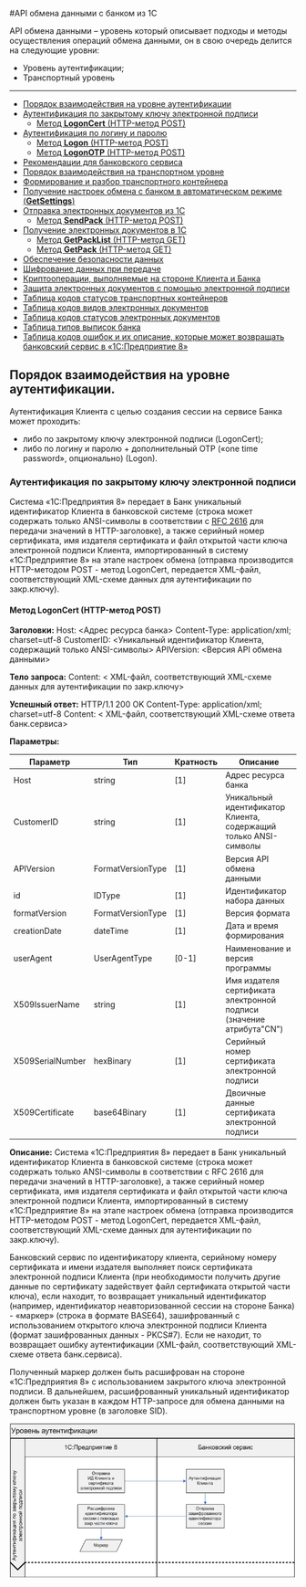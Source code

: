 #API обмена данными с банком из 1С

API обмена данными – уровень который описывает подходы и методы осуществления операций обмена данными, он в свою очередь делится на следующие уровни:
- Уровень аутентификации;
- Транспортный уровень

- - -

+ [Порядок взаимодействия на уровне аутентификации](#1)
 + [Аутентификация по закрытому ключу электронной подписи](#1.1)
   + [Метод **LogonCert** (HTTP-метод POST)](#1.1.1)
 + [Аутентификация по логину и паролю](#1.2)
   + [Метод **Logon** (HTTP-метод POST)](#1.2.1)
   + [Метод **LogonOTP** (HTTP-метод POST)](#1.2.2)
 + [Рекомендации для банковского сервиса](#1.3)
+ [Порядок взаимодействия на транспортном уровне](#2)
 + [Формирование и разбор транспортного контейнера](#2.1)
 + [Получение настроек обмена с банком в автоматическом режиме (**GetSettings**)](#2.2)
 + [Отправка электронных документов из 1С](#2.3)
   + [Метод **SendPack** (HTTP-метод POST)](#2.3.1)
 + [Получение электронных документов в 1С](#2.4)
   + [Метод **GetPackList** (HTTP-метод GET)](#2.4.1)
   + [Метод **GetPack** (HTTP-метод GET)](#2.4.2)
+ [Обеспечение безопасности данных](#3)
 + [Шифрование данных при передаче](#3.1)
 + [Криптооперации, выполняемые на стороне Клиента и Банка](#3.2)
 + [Защита электронных документов с помощью электронной подписи](#3.3)
+ [Таблица кодов статусов транспортных контейнеров](#4)
+ [Таблица кодов видов электронных документов](#5)
+ [Таблица кодов статусов электронных документов](#6)
+ [Таблица типов выписок банка](#7)
+ [Таблица кодов ошибок и их описание, которые может возвращать банковский сервис в «1С:Предприятие 8»](#8)


## <a name="1"></a> Порядок взаимодействия на уровне аутентификации.

Аутентификация Клиента с целью создания сессии на сервисе Банка может проходить:
- либо по закрытому ключу электронной подписи (LogonCert);
- либо по логину и паролю + дополнительный OTP («one time password», опционально) (Logon).

### <a name="1.1"></a> Аутентификация по закрытому ключу электронной подписи

Система «1С:Предприятия 8» передает в Банк уникальный идентификатор Клиента в банковской системе (строка может содержать только ANSI-символы в соответствии с [RFC 2616](http://tools.ietf.org/html/rfc2616) для передачи значений в HTTP-заголовке), а также серийный номер сертификата, имя издателя сертификата и файл открытой части ключа электронной подписи Клиента, импортированный в систему «1С:Предприятие 8» на этапе настроек обмена (отправка производится HTTP-методом POST - метод LogonCert, передается XML-файл, соответствующий XML-схеме данных для аутентификации по закр.ключу).

#### <a name="1.1.1"></a> Метод LogonCert (HTTP-метод POST)

**Заголовки:**
Host: <Адрес ресурса банка>
Content-Type: application/xml; charset=utf-8
CustomerID: <Уникальный идентификатор Клиента, содержащий только ANSI-символы>
APIVersion: <Версия API обмена данными> 

**Тело запроса:**
Content: < XML-файл, соответствующий XML-схеме данных для аутентификации по закр.ключу>


**Успешный ответ:**
HTTP/1.1 200 OK
Content-Type: application/xml; charset=utf-8
Content: < XML-файл, соответствующий XML-схеме ответа банк.сервиса>

**Параметры:**

| Параметр         | Тип               | Кратность | Описание                                                              |
|------------------|-------------------|-----------|-----------------------------------------------------------------------|
| Host             | string            | [1]       | Адрес ресурса банка                                                   |
| CustomerID       | string            | [1]       | Уникальный идентификатор Клиента, содержащий только ANSI-символы      |
| APIVersion       | FormatVersionType | [1]       | Версия API обмена данными                                             |
| id               | IDType            | [1]       | Идентификатор набора данных                                           |
| formatVersion    | FormatVersionType | [1]       | Версия формата                                                        |
| creationDate     | dateTime          | [1]       | Дата и время формирования                                             |
| userAgent        | UserAgentType     | [0-1]     | Наименование и версия программы                                       |
| X509IssuerName   | string            | [1]       | Имя издателя сертификата электронной подписи  (значение атрибута"CN") |
| X509SerialNumber | hexBinary         | [1]       | Серийный номер сертификата электронной подписи                        |
| X509Certificate  | base64Binary      | [1]       | Двоичные данные сертификата электронной подписи                       |

**Описание:**
Система «1С:Предприятия 8» передает в Банк уникальный идентификатор Клиента в банковской системе (строка может содержать только ANSI-символы в соответствии с RFC 2616 для передачи значений в HTTP-заголовке), а также серийный номер сертификата, имя издателя сертификата и файл открытой части ключа электронной подписи Клиента, импортированный в систему «1С:Предприятие 8» на этапе настроек обмена (отправка производится HTTP-методом POST - метод LogonCert, передается XML-файл, соответствующий XML-схеме данных для аутентификации по закр.ключу).

Банковский сервис по идентификатору клиента, серийному номеру сертификата и имени издателя выполняет поиск сертификата электронной подписи Клиента (при необходимости получить другие данные по сертификату задействует файл сертификата открытой части ключа), если находит, то возвращает уникальный идентификатор (например, идентификатор неавторизованной сессии на стороне Банка) - «маркер» (строка в формате BASE64), зашифрованный с использованием открытого ключа электронной подписи Клиента (формат зашифрованных данных - PKCS#7). Если не находит, то возвращает ошибку аутентификации (XML-файл, соответствующий XML-схеме ответа банк.сервиса). 

Полученный маркер должен быть расшифрован на стороне «1С:Предприятия 8» с использованием закрытого ключа электронной подписи. В дальнейшем, расшифрованный уникальный идентификатор должен быть указан в каждом HTTP-запросе для обмена данными на транспортном уровне (в заголовке SID).

![Аутентификация по закрытому ключу электронной подписи](https://raw.githubusercontent.com/1C-Company/DirectBank/master/doc/doc_imgs/LogonCert.png)